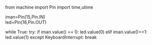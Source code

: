 from machine import Pin
import time,utime  

iman=Pin(15,Pin.IN)  
led=Pin(16,Pin.OUT)

while True:
    try:
    if iman.value() == 0:
        led.value(0)
    elif iman.value()==1:
        led.value(1)
    except KeyboardInterrupt:
        break  
